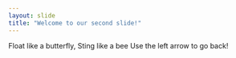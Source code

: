 ```yaml
---
layout: slide
title: "Welcome to our second slide!"
---
```

Float like a butterfly, Sting like a bee
Use the left arrow to go back!
